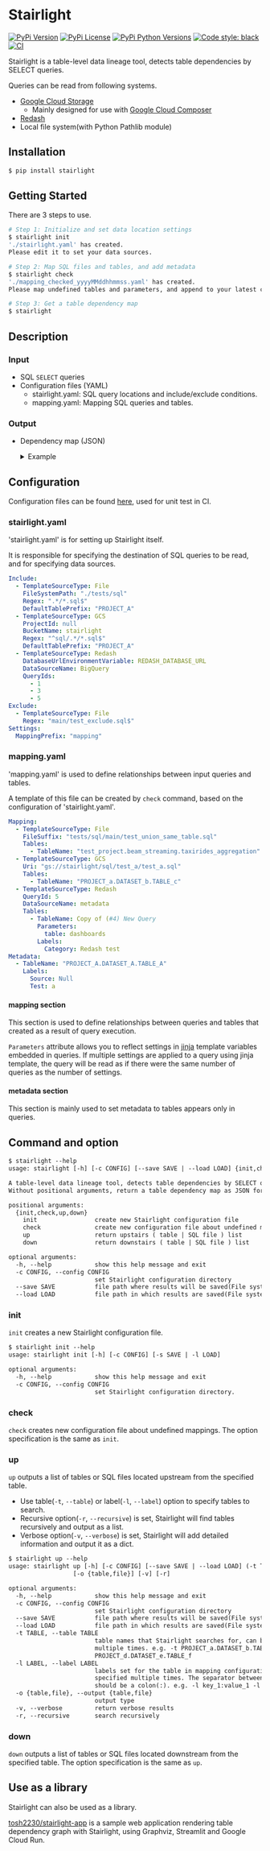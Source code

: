 # Stairlight

[![PyPi Version](https://img.shields.io/pypi/v/stairlight.svg?style=flat-square&logo=PyPi)](https://pypi.org/project/stairlight/)
[![PyPi License](https://img.shields.io/pypi/l/stairlight.svg?style=flat-square)](https://pypi.org/project/stairlight/)
[![PyPi Python Versions](https://img.shields.io/pypi/pyversions/stairlight.svg?style=flat-square)](https://pypi.org/project/stairlight/)
[![Code style: black](https://img.shields.io/badge/code%20style-black-000000.svg?style=flat-square)](https://github.com/psf/black)
[![CI](https://github.com/tosh2230/stairlight/actions/workflows/ci.yml/badge.svg)](https://github.com/tosh2230/stairlight/actions/workflows/ci.yml)

Stairlight is a table-level data lineage tool, detects table dependencies by SELECT queries.

Queries can be read from following systems.

- [Google Cloud Storage](https://cloud.google.com/storage)
    - Mainly designed for use with [Google Cloud Composer](https://cloud.google.com/composer)
- [Redash](https://redash.io/)
- Local file system(with Python Pathlib module)

## Installation

```sh
$ pip install stairlight
```

## Getting Started

There are 3 steps to use.

```sh
# Step 1: Initialize and set data location settings
$ stairlight init
'./stairlight.yaml' has created.
Please edit it to set your data sources.

# Step 2: Map SQL files and tables, and add metadata
$ stairlight check
'./mapping_checked_yyyyMMddhhmmss.yaml' has created.
Please map undefined tables and parameters, and append to your latest configuration file.

# Step 3: Get a table dependency map
$ stairlight
```

## Description

### Input

- SQL `SELECT` queries
- Configuration files (YAML)
    - stairlight.yaml: SQL query locations and include/exclude conditions.
    - mapping.yaml: Mapping SQL queries and tables.

### Output

- Dependency map (JSON)

    <details>

    <summary>Example</summary>

    ```json
    {
        "PROJECT_d.DATASET_e.TABLE_f": {
            "PROJECT_j.DATASET_k.TABLE_l": {
                "TemplateSourceType": "File",
                "Key": "tests/sql/main/test_e.sql",
                "Uri": "/foo/bar/stairlight/tests/sql/main/test_e.sql",
                "Lines": [
                    {
                        "LineNumber": 1,
                        "LineString": "SELECT * FROM PROJECT_j.DATASET_k.TABLE_l WHERE 1 = 1"
                    }
                ]
            },
            "PROJECT_C.DATASET_C.TABLE_C": {
                "TemplateSourceType": "GCS",
                "Key": "sql/test_b/test_b.sql",
                "Uri": "gs://stairlight/sql/test_b/test_b.sql",
                "Lines": [
                    {
                        "LineNumber": 6,
                        "LineString": "        PROJECT_C.DATASET_C.TABLE_C"
                    }
                ],
                "BucketName": "stairlight",
                "Labels": {
                    "Source": "gcs",
                    "Test": "b"
                }
            }
        },
        "AggregateSales": {
            "PROJECT_e.DATASET_e.TABLE_e": {
                "TemplateSourceType": "Redash",
                "Key": 5,
                "Uri": "AggregateSales",
                "Lines": [
                    {
                        "LineNumber": 1,
                        "LineString": "SELECT service, SUM(total_amount) FROM PROJECT_e.DATASET_e.TABLE_e GROUP BY service"
                    }
                ],
                "DataSourceName": "BigQuery",
                "Labels": {
                    "Category": "Sales"
                }
            }
        },
    }
    ```

    </details>

## Configuration

Configuration files can be found [here](https://github.com/tosh2230/stairlight/tree/main/config), used for unit test in CI.

### stairlight.yaml

'stairlight.yaml' is for setting up Stairlight itself.

It is responsible for specifying the destination of SQL queries to be read, and for specifying data sources.

```yaml
Include:
  - TemplateSourceType: File
    FileSystemPath: "./tests/sql"
    Regex: ".*/*.sql$"
    DefaultTablePrefix: "PROJECT_A"
  - TemplateSourceType: GCS
    ProjectId: null
    BucketName: stairlight
    Regex: "^sql/.*/*.sql$"
    DefaultTablePrefix: "PROJECT_A"
  - TemplateSourceType: Redash
    DatabaseUrlEnvironmentVariable: REDASH_DATABASE_URL
    DataSourceName: BigQuery
    QueryIds:
      - 1
      - 3
      - 5
Exclude:
  - TemplateSourceType: File
    Regex: "main/test_exclude.sql$"
Settings:
  MappingPrefix: "mapping"
```

### mapping.yaml

'mapping.yaml' is used to define relationships between input queries and tables.

A template of this file can be created by `check` command, based on the configuration of 'stairlight.yaml'.

```yaml
Mapping:
  - TemplateSourceType: File
    FileSuffix: "tests/sql/main/test_union_same_table.sql"
    Tables:
      - TableName: "test_project.beam_streaming.taxirides_aggregation"
  - TemplateSourceType: GCS
    Uri: "gs://stairlight/sql/test_a/test_a.sql"
    Tables:
      - TableName: "PROJECT_a.DATASET_b.TABLE_c"
  - TemplateSourceType: Redash
    QueryId: 5
    DataSourceName: metadata
    Tables:
      - TableName: Copy of (#4) New Query
        Parameters:
          table: dashboards
        Labels:
          Category: Redash test
Metadata:
  - TableName: "PROJECT_A.DATASET_A.TABLE_A"
    Labels:
      Source: Null
      Test: a
```

#### mapping section

This section is used to define relationships between queries and tables that created as a result of query execution.

`Parameters` attribute allows you to reflect settings in [jinja](https://jinja.palletsprojects.com/) template variables embedded in queries. If multiple settings are applied to a query using jinja template, the query will be read as if there were the same number of queries as the number of settings.

#### metadata section

This section is mainly used to set metadata to tables appears only in queries.

## Command and option

```txt
$ stairlight --help
usage: stairlight [-h] [-c CONFIG] [--save SAVE | --load LOAD] {init,check,up,down} ...

A table-level data lineage tool, detects table dependencies by SELECT queries.
Without positional arguments, return a table dependency map as JSON format.

positional arguments:
  {init,check,up,down}
    init                create new Stairlight configuration file
    check               create new configuration file about undefined mappings
    up                  return upstairs ( table | SQL file ) list
    down                return downstairs ( table | SQL file ) list

optional arguments:
  -h, --help            show this help message and exit
  -c CONFIG, --config CONFIG
                        set Stairlight configuration directory
  --save SAVE           file path where results will be saved(File system or GCS)
  --load LOAD           file path in which results are saved(File system or GCS)
```

### init

`init` creates a new Stairlight configuration file.

```txt
$ stairlight init --help
usage: stairlight init [-h] [-c CONFIG] [-s SAVE | -l LOAD]

optional arguments:
  -h, --help            show this help message and exit
  -c CONFIG, --config CONFIG
                        set Stairlight configuration directory.
```

### check

`check` creates new configuration file about undefined mappings.
The option specification is the same as `init`.

### up

`up` outputs a list of tables or SQL files located upstream from the specified table.

- Use table(`-t`, `--table`) or label(`-l`, `--label`) option to specify tables to search.
- Recursive option(`-r`, `--recursive`) is set, Stairlight will find tables recursively and output as a list.
- Verbose option(`-v`, `--verbose`) is set, Stairlight will add detailed information and output it as a dict.

```txt
$ stairlight up --help
usage: stairlight up [-h] [-c CONFIG] [--save SAVE | --load LOAD] (-t TABLE | -l LABEL)
                  [-o {table,file}] [-v] [-r]

optional arguments:
  -h, --help            show this help message and exit
  -c CONFIG, --config CONFIG
                        set Stairlight configuration directory
  --save SAVE           file path where results will be saved(File system or GCS)
  --load LOAD           file path in which results are saved(File system or GCS)
  -t TABLE, --table TABLE
                        table names that Stairlight searches for, can be specified
                        multiple times. e.g. -t PROJECT_a.DATASET_b.TABLE_c -t
                        PROJECT_d.DATASET_e.TABLE_f
  -l LABEL, --label LABEL
                        labels set for the table in mapping configuration, can be
                        specified multiple times. The separator between key and value
                        should be a colon(:). e.g. -l key_1:value_1 -l key_2:value_2
  -o {table,file}, --output {table,file}
                        output type
  -v, --verbose         return verbose results
  -r, --recursive       search recursively
```

### down

`down` outputs a list of tables or SQL files located downstream from the specified table.
The option specification is the same as `up`.

## Use as a library

Stairlight can also be used as a library.

[tosh2230/stairlight-app](https://github.com/tosh2230/stairlight-app) is a sample web application rendering table dependency graph with Stairlight, using Graphviz, Streamlit and Google Cloud Run.
